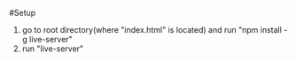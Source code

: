 #Setup
1. go to root directory(where "index.html" is located) and run "npm install -g live-server"
2. run "live-server"
